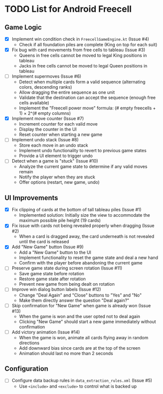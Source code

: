 # TODO List for Android Freecell

## Game Logic
- [x] Implement win condition check in `FreecellGameEngine.kt` (Issue #4)
  - Check if all foundation piles are complete (King on top for each suit)
- [x] Fix bug with card movements from free cells to tableau (Issue #3)
  - Queens in free cells cannot be moved to legal King positions in tableau
  - Jacks in free cells cannot be moved to legal Queen positions in tableau
- [ ] Implement supermoves (Issue #6)
  - Detect when multiple cards form a valid sequence (alternating colors, descending ranks)
  - Allow dragging the entire sequence as one unit
  - Validate that the destination can accept the sequence (enough free cells available)
  - Implement the "Freecell power move" formula: (# empty freecells + 1) × 2^(# empty columns)
- [x] Implement move counter (Issue #7)
  - Increment counter for each valid move
  - Display the counter in the UI
  - Reset counter when starting a new game
- [ ] Implement undo stack (Issue #8)
  - Store each move in an undo stack
  - Implement undo functionality to revert to previous game states
  - Provide a UI element to trigger undo
- [ ] Detect when a game is "stuck" (Issue #10)
  - Analyze the current game state to determine if any valid moves remain
  - Notify the player when they are stuck
  - Offer options (restart, new game, undo)

## UI Improvements
- [x] Fix clipping of cards at the bottom of tall tableau piles (Issue #1)
  - Implemented solution: Initially size the view to accommodate the maximum possible pile height (19 cards)
- [x] Fix issue with cards not being revealed properly when dragging (Issue #2)
  - When a card is dragged away, the card underneath is not revealed until the card is released
- [x] Add "New Game" button (Issue #9)
  - Add a "New Game" button to the UI
  - Implement functionality to reset the game state and deal a new hand
  - Confirm with the player before abandoning the current game
- [ ] Preserve game state during screen rotation (Issue #11)
  - Save game state before rotation
  - Restore game state after rotation
  - Prevent new game from being dealt on rotation
- [ ] Improve win dialog button labels (Issue #12)
  - Change "Deal Again" and "Close" buttons to "Yes" and "No" 
  - Make them directly answer the question "Deal again?"
- [ ] Skip confirmation for "New Game" when game is already won (Issue #13)
  - When the game is won and the user opted not to deal again
  - Clicking "New Game" should start a new game immediately without confirmation
- [ ] Add victory animation (Issue #14)
  - When the game is won, animate all cards flying away in random directions
  - Add downward bias since cards are at the top of the screen
  - Animation should last no more than 2 seconds

## Configuration
- [ ] Configure data backup rules in `data_extraction_rules.xml` (Issue #5)
  - Use `<include>` and `<exclude>` to control what is backed up